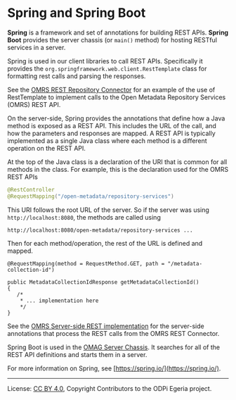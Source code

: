 <!-- SPDX-License-Identifier: CC-BY-4.0 -->
<!-- Copyright Contributors to the ODPi Egeria project. -->

# Spring and Spring Boot

**Spring** is a framework and set of annotations for building REST APIs.  **Spring Boot** provides the server chassis
(or `main()` method) for hosting RESTful services in a server.

Spring is used in our client libraries to call REST APIs.  Specifically it provides the
`org.springframework.web.client.RestTemplate` class for formatting rest calls and parsing the responses.

See the [OMRS REST Repository Connector](../open-metadata-implementation/adapters/open-connectors/repository-services-connectors/open-metadata-collection-store-connectors/omrs-rest-repository-connector/README.md)
for an example of the use of RestTemplate to implement calls to the Open Metadata Repository Services (OMRS)
REST API.

On the server-side, Spring provides the annotations that define how a Java method is exposed as a REST API.
This includes the URL of the call, and how the parameters and responses are mapped.
A REST API is typically implemented as a single Java class where each method is a different operation on the
REST API.

At the top of the Java class is a declaration of the URI that is common for all methods in the class.
For example, this is the declaration used for the OMRS REST APIs

```java
@RestController
@RequestMapping("/open-metadata/repository-services")
```

This URI follows the root URL of the server.  So if the server was using `http://localhost:8080`, the methods are called
using

```
http://localhost:8080/open-metadata/repository-services ...
```

Then for each method/operation, the rest of the URL is defined and mapped.

```
@RequestMapping(method = RequestMethod.GET, path = "/metadata-collection-id")

public MetadataCollectionIdResponse getMetadataCollectionId()
{
   /*
    * ... implementation here
    */
}
```

See the [OMRS Server-side REST implementation](../open-metadata-implementation/repository-services/repository-services-spring/README.md)
for the server-side annotations that process the REST calls from the OMRS REST Connector.

Spring Boot is used in the 
[OMAG Server Chassis](../open-metadata-implementation/server-chassis/server-chassis-spring/README.md).
It searches for all of the REST API definitions and starts them in a server.

For more information on Spring, see [https://spring.io/](https://spring.io/).


----
License: [CC BY 4.0](https://creativecommons.org/licenses/by/4.0/),
Copyright Contributors to the ODPi Egeria project.